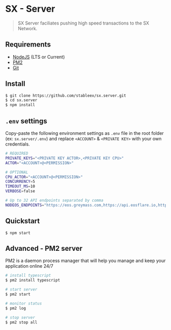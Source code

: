 # SX - Server

> SX Server faciliates pushing high speed transactions to the SX Network.

## Requirements

- [NodeJS](https://nodejs.org/en/download/) (LTS or Current)
- [PM2](https://pm2.keymetrics.io/)
- [Git](https://git-scm.com/downloads)

## Install

```bash
$ git clone https://github.com/stableex/sx.server.git
$ cd sx.server
$ npm install
```

## `.env` settings

Copy-paste the following environment settings as `.env` file in the root folder (ex: `sx.server/.env`) and replace `<ACCOUNT>` & `<PRIVATE KEY>` with your own credentials.

```bash
# REQUIRED
PRIVATE_KEYS="<PRIVATE KEY ACTOR>,<PRIVATE KEY CPU>"
ACTOR="<ACCOUNT>@<PERMISSION>"

# OPTIONAL
CPU_ACTOR="<ACCOUNT>@<PERMISSION>"
CONCURRENCY=5
TIMEOUT_MS=10
VERBOSE=false

# Up to 32 API endpoints separated by comma
NODEOS_ENDPOINTS="https://eos.greymass.com,https://api.eosflare.io,https://api.main.alohaeos.com,https://api.eossweden.org"
```

## Quickstart

```
$ npm start
```

## Advanced - PM2 server

PM2 is a daemon process manager that will help you manage and keep your application online 24/7

```bash
# install typescript
$ pm2 install typescript

# start server
$ pm2 start

# monitor status
$ pm2 log

# stop server
$ pm2 stop all
```
